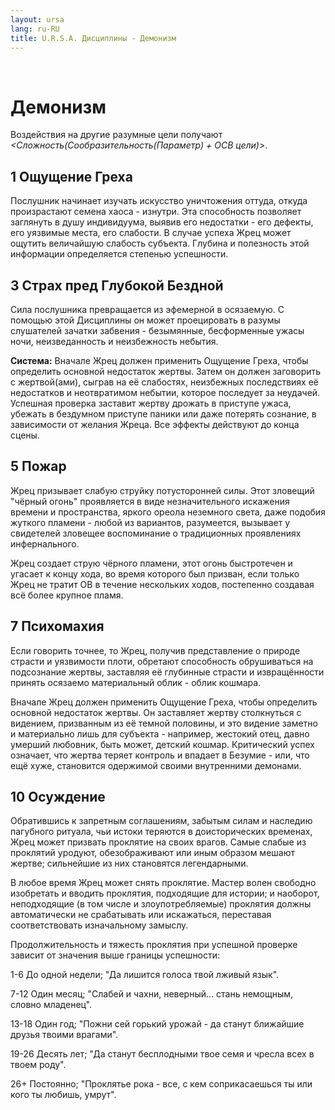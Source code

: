 ```yaml
---
layout: ursa
lang: ru-RU
title: U.R.S.A. Дисциплины - Демонизм
---
```


<div id="nav-placeholder"></div>
<script>
$(function(){
  $("#nav-placeholder").load("/ursa_doc/navbar.html");
});
</script>

<br>

# Демонизм

Воздействия на другие разумные цели получают *<Сложность(Сообразительность(Параметр) + ОСВ цели)>*.

## **1 Ощущение Греха**

Послушник начинает изучать искусство уничтожения оттуда, откуда произрастают семена хаоса - изнутри. Эта способность позволяет заглянуть в душу индивидуума, выявив его недостатки - его дефекты, его уязвимые места, его слабости. В случае успеха Жрец может ощутить величайшую слабость субъекта. Глубина и полезность этой информации определяется степенью успешности.

## **3 Страх пред Глубокой Бездной**

Сила послушника превращается из эфемерной в осязаемую. С помощью этой Дисциплины он может проецировать в разумы слушателей зачатки забвения - безымянные, бесформенные ужасы ночи, неизведанность и неизбежность небытия.

**Система:** Вначале Жрец должен применить Ощущение Греха, чтобы определить основной недостаток жертвы. Затем он должен заговорить с жертвой(ами), сыграв на её слабостях, неизбежных последствиях её недостатков и неотвратимом небытии, которое последует за неудачей. Успешная проверка заставит жертву дрожать в приступе ужаса, убежать в бездумном приступе паники или даже потерять сознание, в зависимости от желания Жреца. Все эффекты действуют до конца сцены. 

## **5 Пожар**

Жрец призывает слабую струйку потусторонней силы. Этот зловещий "чёрный огонь" проявляется в виде незначительного искажения времени и пространства, яркого ореола неземного света, даже подобия жуткого пламени - любой из вариантов, разумеется, вызывает у свидетелей зловещее воспоминание о традиционных проявлениях инфернального.

Жрец создает струю чёрного пламени, этот огонь быстротечен и угасает к концу хода, во время которого был призван, если только Жрец не тратит ОВ в течение нескольких ходов, постепенно создавая всё более крупное пламя.

## **7 Психомахия**

Если говорить точнее, то Жрец, получив представление о природе страсти и уязвимости плоти, обретают способность обрушиваться на подсознание жертвы, заставляя её глубинные страсти и извращённости принять осязаемо материальный облик - облик кошмара.

Вначале Жрец должен применить Ощущение Греха, чтобы определить основной недостаток жертвы. Он заставляет жертву столкнуться с видением, призванным из её темной половины, и это видение заметно и материально лишь для субъекта - например, жестокий отец, давно умерший любовник, быть может, детский кошмар. Критический успех означает, что жертва теряет контроль и впадает в Безумие - или, что ещё хуже, становится одержимой своими внутренними демонами.

## **10 Осуждение**

Обратившись к запретным соглашениям, забытым силам и наследию пагубного ритуала, чьи истоки теряются в доисторических временах, Жрец может призвать проклятие на своих врагов. Самые слабые из проклятий уродуют, обезображивают или иным образом мешают жертве; сильнейшие из них становятся легендарными.  

В любое время Жрец может снять проклятие. Мастер волен свободно изобретать и вводить проклятия, подходящие для истории; и наоборот, неподходящие (в том числе и злоупотребляемые) проклятия должны автоматически не срабатывать или искажаться, переставая соответствовать изначальному замыслу.

Продолжительность и тяжесть проклятия при успешной проверке зависит от значения выше границы успешности:

1-6 До одной недели; "Да лишится голоса твой лживый язык".

7-12 Один месяц; "Слабей и чахни, неверный... стань немощным, словно младенец".

13-18 Один год; "Пожни сей горький урожай - да станут ближайшие друзья твоими врагами".

19-26 Десять лет; "Да станут бесплодными твое семя и чресла всех в твоем роду".

26+ Постоянно; "Проклятье рока - все, с кем соприкасаешься ты или кого ты любишь, умрут".
